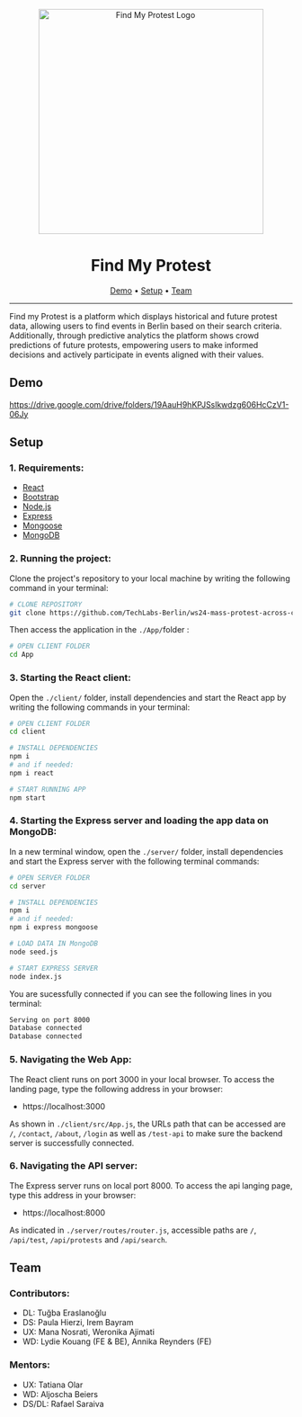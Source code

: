 <p align="center">
    <img src="https://github.com/TechLabs-Berlin/ws24-mass-protest-across-countries/blob/a7c95d1e3fe282c3caeb075d799388e80e9adc1f/App/client/public/fmplogo.png" alt="Find My Protest Logo" width="400" height="400">
</p>

<h1 align="center">Find My Protest</h1>

<p align="center">
  <a href="#demo">Demo</a> •
  <a href="#setup">Setup</a> •
  <a href="#team">Team</a>
</p>

---

Find my Protest is a platform which displays historical and future protest data, allowing users to find events in Berlin based on their search criteria. Additionally, through predictive analytics the platform shows crowd predictions of future protests, empowering users to make informed decisions and actively participate in events aligned with their values.

## Demo

https://drive.google.com/drive/folders/19AauH9hKPJSslkwdzg606HcCzV1-06Jy

## Setup

### 1. Requirements:

- [React](https://react.dev)
- [Bootstrap](https://react-bootstrap.netlify.app/)
- [Node.js](https://nodejs.org)
- [Express](https://expressjs.com)
- [Mongoose](https://mongoosejs.com)
- [MongoDB](https://www.mongodb.com)

### 2. Running the project:

Clone the project's repository to your local machine by writing the following command in your terminal:

```bash
# CLONE REPOSITORY
git clone https://github.com/TechLabs-Berlin/ws24-mass-protest-across-countries.git
```

Then access the application in the `./App/`folder :

```bash
# OPEN CLIENT FOLDER
cd App
```

### 3. Starting the React client:

Open the `./client/` folder, install dependencies and start the React app by writing the following commands in your terminal:

```bash
# OPEN CLIENT FOLDER
cd client
```

```bash
# INSTALL DEPENDENCIES
npm i
# and if needed:
npm i react
```

```bash
# START RUNNING APP
npm start
```

### 4. Starting the Express server and loading the app data on MongoDB:

In a new terminal window, open the `./server/` folder, install dependencies and start the Express server with the following terminal commands:

```bash
# OPEN SERVER FOLDER
cd server
```

```bash
# INSTALL DEPENDENCIES
npm i
# and if needed:
npm i express mongoose
```

```bash
# LOAD DATA IN MongoDB
node seed.js
```

```bash
# START EXPRESS SERVER
node index.js
```

You are sucessfully connected if you can see the following lines in you terminal:

```bash
Serving on port 8000
Database connected
Database connected
```

### 5. Navigating the Web App:

The React client runs on port 3000 in your local browser. To access the landing page, type the following address in your browser:

- https://localhost:3000

As shown in `./client/src/App.js`, the URLs path that can be accessed are `/`, `/contact`, `/about`, `/login` as well as `/test-api` to make sure the backend server is successfully connected.

### 6. Navigating the API server:

The Express server runs on local port 8000. To access the api langing page, type this address in your browser:

- https://localhost:8000

As indicated in `./server/routes/router.js`, accessible paths are `/`, `/api/test`, `/api/protests` and `/api/search`.

## Team

### Contributors:

- DL: Tuğba Eraslanoğlu
- DS: Paula Hierzi, Irem Bayram
- UX: Mana Nosrati, Weronika Ajimati
- WD: Lydie Kouang (FE & BE), Annika Reynders (FE)

### Mentors:

- UX: Tatiana Olar
- WD: Aljoscha Beiers
- DS/DL: Rafael Saraiva
